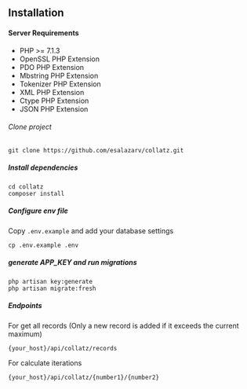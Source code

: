 
## Installation

#### Server Requirements

* PHP >= 7.1.3
* OpenSSL PHP Extension
* PDO PHP Extension
* Mbstring PHP Extension
* Tokenizer PHP Extension
* XML PHP Extension
* Ctype PHP Extension
* JSON PHP Extension

###### Clone project
```
git clone https://github.com/esalazarv/collatz.git
```

##### Install dependencies
```
cd collatz
composer install

```

##### Configure env file 
Copy `.env.example` and add your database settings
```
cp .env.example .env

```

##### generate APP_KEY and run migrations
```
php artisan key:generate
php artisan migrate:fresh
```

##### Endpoints

For get all records (Only a new record is added if it exceeds the current maximum)
```
{your_host}/api/collatz/records
```

For calculate iterations   
```
{your_host}/api/collatz/{number1}/{number2}
```
